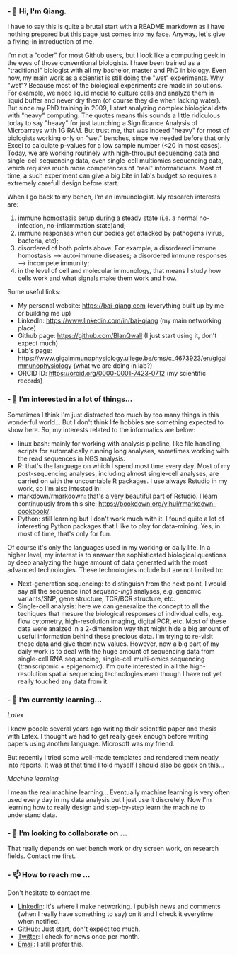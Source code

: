 ### - 👋 Hi, I'm Qiang. 

I have to say this is quite a brutal start with a README markdown as I have nothing prepared but this page just comes into my face. Anyway, let's give a flying-in introduction of me. 

I'm not a "coder" for most Github users, but I look like a computing geek in the eyes of those conventional biologists. I have been trained as a "traditional" biologist with all my bachelor, master and PhD in biology. Even now, my main work as a scientist is still doing the "wet" experiments. Why "wet"? Because most of the biological experiments are made in solutions. For example, we need liquid media to culture cells and analyze them in liquid buffer and never dry them (of course they die when lacking water). But since my PhD training in 2009, I start analyzing complex biological data with "heavy" computing. The quotes means this sounds a little ridiculous today to say "heavy" for just launching a Significance Analysis of Microarrays with 1G RAM. But trust me, that was indeed "heavy" for most of biologists working only on "wet" benches, since we needed before that only Excel to calculate p-values for a low sample number (<20 in most cases). Today, we are working routinely with high-throuput sequencing data and single-cell sequencing data, even single-cell multiomics sequencing data, which requires much more competences of "real" informaticians. Most of time, a such experiment can give a big bite in lab's budget so requires a extremely carefull design before start. 

When I go back to my bench, I'm an immunologist. My research interests are: 
1. immune homostasis setup during a steady state (i.e. a normal no-infection, no-inflammation state)and; 
2. immune responses when our bodies get attacked by pathogens (virus, bacteria, etc); 
3. disordered of both points above. For example, a disordered immune homostasis --> auto-immune diseases; a disordered immune responses --> incompete immunity; 
4. in the level of cell and molecular immunology, that means I study how cells work and what signals make them work and how.

Some useful links: 
+ My personal website: https://bai-qiang.com (everything built up by me or building me up)
+ LinkedIn: https://www.linkedin.com/in/bai-qiang (my main networking place)
+ Github page: https://github.com/BlanQwall (I just start using it, don't expect much)
+ Lab's page: https://www.gigaimmunophysiology.uliege.be/cms/c_4673923/en/gigaimmunophysiology (what we are doing in lab?)
+ ORCID ID: https://orcid.org/0000-0001-7423-0712 (my scientific records)


### - 👀 I’m interested in a lot of things... 

Sometimes I think I'm just distracted too much by too many things in this wonderful world... But I don't think life hobbies are something expected to show here. So, my interests related to the informatics are below: 

+ 	linux bash: mainly for working with analysis pipeline, like file handling, scripts for automatically running long analyses, sometimes working with the read sequences in NGS analysis. 
+ 	R: that's the language on which I spend most time every day. Most of my post-sequencing analyses, including almost single-cell analyses, are carried on with the uncountable R packages. I use always Rstudio in my work, so I'm also intested in: 
+ 	markdown/rmarkdown: that's a very beautiful part of Rstudio. I learn continuously from this site: https://bookdown.org/yihui/rmarkdown-cookbook/. 
+ 	Python: still learning but I don't work much with it. I found quite a lot of interesting Python packages that I like to play for data-mining. Yes, in most of time, that's only for fun. 

Of course it's only the languages used in my working or daily life. In a higher level, my interest is to answer the sophisticated biological questions by deep analyzing the huge amount of data generated with the most advanced technologies. These technologies include but are not limited to: 

+ 	Next-generation sequencing: to distinguish from the next point, I would say all the sequence (not *sequenc-ing*) analyses, e.g. genomic variants/SNP, gene structure, TCR/BCR structure, etc. 
+ 	Single-cell analysis: here we can generalize the concept to all the techiques that mesure the biological responses of individual cells, e.g. flow cytometry, high-resolution imaging, digital PCR, etc. Most of these data were analzed in a 2-dimension way that might hide a big amount of useful information behind these precious data. I'm trying to re-visit these data and give them new values. However, now a big part of my daily work is to deal with the huge amount of sequencing data from single-cell RNA sequencing, single-cell multi-omics sequencing (transcriptmic + epigenomic). I'm quite interested in all the high-resolution spatial sequencing technologies even though I have not yet really touched any data from it. 

### - 🌱 I’m currently learning...

*Latex* 

I knew people several years ago writing their scientific paper and thesis with Latex. I thought we had to get really geek enough before writing papers using another language. Microsoft was my friend. 

But recently I tried some well-made templates and rendered them neatly into reports. It was at that time I told myself I should also be geek on this... 

*Machine learning*

I mean the real machine learning... Eventually machine learning is very often used every day in my data analysis but I just use it discretely. Now I'm learning how to really design and step-by-step learn the machine to understand data. 

### - 💞️ I’m looking to collaborate on ...

That really depends on wet bench work or dry screen work, on research fields. Contact me first. 

### - 📫 How to reach me ...

Don't hesitate to contact me. 

+   [LinkedIn](https://www.linkedin.com/in/bai-qiang "BAI Qiang's LinkedIn page"): it's where I make networking. I publish news and comments (when I really have something to say) on it and I check it everytime when notified. 
+   [GitHub](https://github.com/BlanQwall "BAI Qiang's Github page"): Just start, don't expect too much. 
+   [Twitter](https://twitter.com/qunich "My Twitter page"): I check for news once per month. 
+   [Email](mailto:qiang.bai@uliege.be): I still prefer this. 


<!---
BlanQwall/BlanQwall is a ✨ special ✨ repository because its `README.md` (this file) appears on your GitHub profile.
You can click the Preview link to take a look at your changes.
--->
